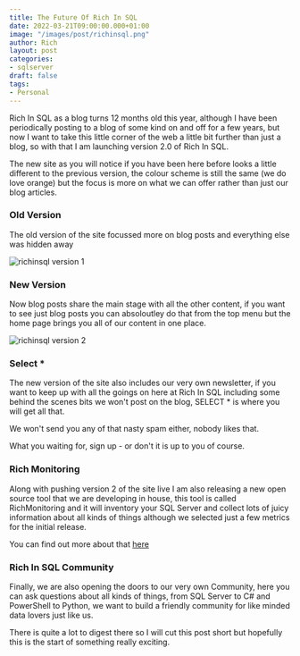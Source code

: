 ```yaml
---
title: The Future Of Rich In SQL
date: 2022-03-21T09:00:00.000+01:00
image: "/images/post/richinsql.png"
author: Rich
layout: post
categories:
- sqlserver
draft: false
tags:
- Personal
---
```


Rich In SQL as a blog turns 12 months old this year, although I have been periodically posting to a blog of some kind on and off for a few years, but now I want to take this little corner of the web a little bit further than just a blog, so with that I am launching version 2.0 of Rich In SQL. 

The new site as you will notice if you have been here before looks a little different to the previous version, the colour scheme is still the same (we do love orange) but the focus is more on what we can offer rather than just our blog articles. 


### Old Version

The old version of the site focussed more on blog posts and everything else was hidden away

![richinsql version 1](/img/richinsql-v1.png)

### New Version

Now blog posts share the main stage with all the other content, if you want to see just blog posts you can absoloutley do that from the top menu but the home page brings you all of our content in one place. 

![richinsql version 2](/img/richinsql-v2.png)

### Select * 

The new version of the site also includes our very own newsletter, if you want to keep up with all the goings on here at Rich In SQL including some behind the scenes bits we won't post on the blog, SELECT * is where you will get all that. 

We won't send you any of that nasty spam either, nobody likes that. 

What you waiting for, sign up - or don't it is up to you of course.

### Rich Monitoring

Along with pushing version 2 of the site live I am also releasing a new open source tool that we are developing in house, this tool is called RichMonitoring and it will inventory your SQL Server and collect lots of juicy information about all kinds of things although we selected just a few metrics for the initial release. 

You can find out more about that [here](/projects/rich-monitoring/)

### Rich In SQL Community

Finally, we are also opening the doors to our very own Community, here you can ask questions about all kinds of things, from SQL Server to C# and PowerShell to Python, we want to build a friendly community for like minded data lovers just like us. 

There is quite a lot to digest there so I will cut this post short but hopefully this is the start of something really exciting. 
